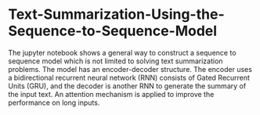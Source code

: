# Text-Summarization-Using-the-Sequence-to-Sequence-Model
The jupyter notebook shows a general way to construct a sequence to sequence model which is not limited to solving text summarization problems. The model has an encoder-decoder structure. The encoder uses a bidirectional recurrent neural network (RNN) consists of Gated Recurrent Units (GRU), and the decoder is another RNN to generate the summary of the input text. An attention mechanism is applied to improve the performance on long inputs.
